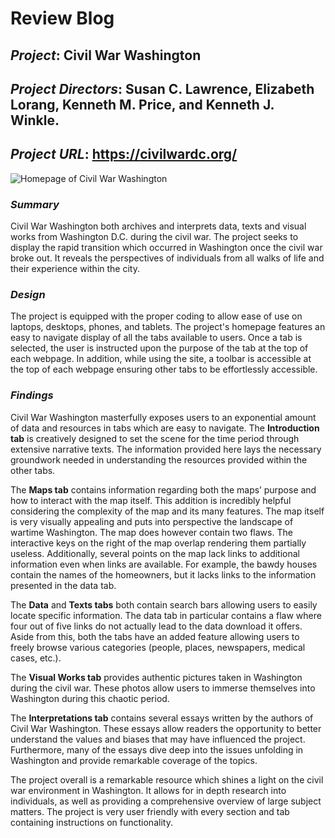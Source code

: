 # Review Blog

## *Project*: Civil War Washington

## *Project Directors*: Susan C. Lawrence, Elizabeth Lorang, Kenneth M. Price, and Kenneth J. Winkle.

## *Project URL*: https://civilwardc.org/

![Homepage of Civil War Washington](https://brenanabread99.github.io/Brenanabread/images/screenshot.png)

### *Summary*
Civil War Washington both archives and interprets data, texts and visual works from Washington D.C. during the civil war. The project seeks to display the rapid transition which occurred in Washington once the civil war broke out. It reveals the perspectives of individuals from all walks of life and their experience within the city.

### *Design*
The project is equipped with the proper coding to allow ease of use on laptops, desktops, phones, and tablets. The project's homepage features an easy to navigate display of all the tabs available to users. Once a tab is selected, the user is instructed upon the purpose of the tab at the top of each webpage. In addition, while using the site, a toolbar is accessible at the top of each webpage ensuring other tabs to be effortlessly accessible.

### *Findings*
Civil War Washington masterfully exposes users to an exponential amount of data and resources in tabs which are easy to navigate. The **Introduction tab** is creatively designed to set the scene for the time period through extensive narrative texts. The information provided here lays the necessary groundwork needed in understanding the resources provided within the other tabs.

The **Maps tab** contains information regarding both the maps’ purpose and how to interact with the map itself. This addition is incredibly helpful considering the complexity of the map and its many features. The map itself is very visually appealing and puts into perspective the landscape of wartime Washington. The map does however contain two flaws. The interactive keys on the right of the map overlap rendering them partially useless. Additionally, several points on the map lack links to additional information even when links are available. For example, the bawdy houses contain the names of the homeowners, but it lacks links to the information presented in the data tab.

The **Data** and **Texts tabs** both contain search bars allowing users to easily locate specific information. The data tab in particular contains a flaw where four out of five links do not actually lead to the data download it offers. Aside from this, both the tabs have an added feature allowing users to freely browse various categories (people, places, newspapers, medical cases, etc.). 

The **Visual Works tab** provides authentic pictures taken in Washington during the civil war. These photos allow users to immerse themselves into Washington during this chaotic period. 
 
The **Interpretations tab** contains several essays written by the authors of Civil War Washington. These essays allow readers the opportunity to better understand the values and biases that may have influenced the project. Furthermore, many of the essays dive deep into the issues unfolding in Washington and provide remarkable coverage of the topics. 

The project overall is a remarkable resource which shines a light on the civil war environment in Washington. It allows for in depth research into individuals, as well as providing a comprehensive overview of large subject matters. The project is very user friendly with every section and tab containing instructions on functionality.
